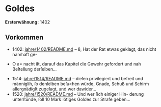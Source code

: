 # Goldes

**Ersterwähnung:** 1402

## Vorkommen
- 1402: [jahre/1402/README.md](../jahre/1402/README.md) – 8, Hat der Rat etwas geklagt, das nicht namhaft ge-


+ O a=
nacht iſt, darauf das Kapitel die Gewehr gefordert und
nah Beſtellung derſelben...
- 1514: [jahre/1514/README.md](../jahre/1514/README.md) – dieſen privilegiert und befreit und
männiglih, ſo denſelben beſu<hen würde, Gnade, Schuß
und Schirm allergnädigſt zugeſagt, und wer dawider...
- 1520: [jahre/1520/README.md](../jahre/1520/README.md) – Und wer ſich einiger Hin-
derung unterſtünde, ſoll 10 Mark lötiges Goldes zur
Strafe geben...
